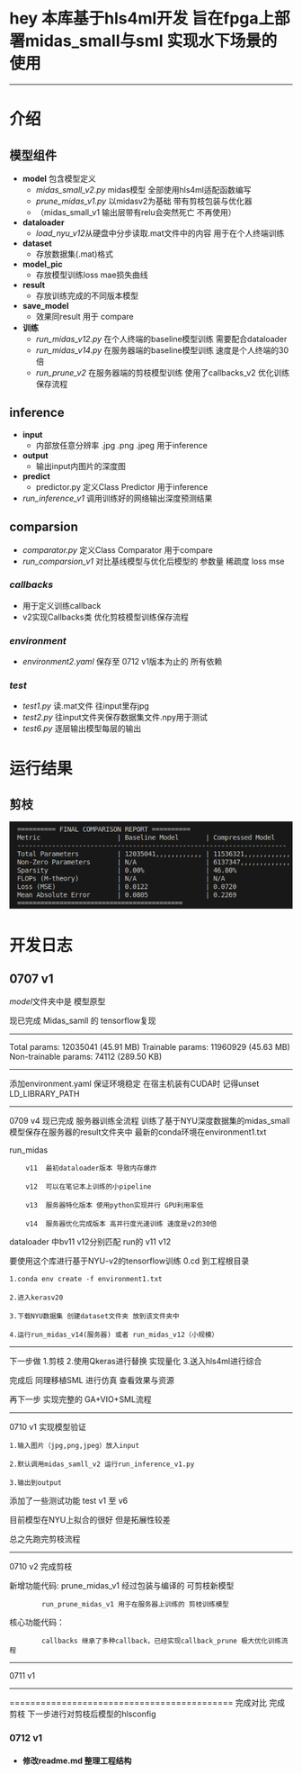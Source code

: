 # hey 本库基于hls4ml开发 旨在fpga上部署midas_small与sml 实现水下场景的使用
******************************************************
# 介绍
## 模型组件
- **model**        包含模型定义
    - *midas_small_v2.py* midas模型 全部使用hls4ml适配函数编写
    - *prune_midas_v1.py* 以midasv2为基础 带有剪枝包装与优化器
    - （midas_small_v1 输出层带有relu会突然死亡 不再使用）
- **dataloader**
    - *load_nyu_v12*从硬盘中分步读取.mat文件中的内容 用于在个人终端训练
- **dataset**
    - 存放数据集(.mat)格式
- **model_pic**
    - 存放模型训练loss mae损失曲线
- **result**
    - 存放训练完成的不同版本模型
- **save_model**
    - 效果同result 用于 compare
- **训练**
    - *run_midas_v12.py* 在个人终端的baseline模型训练 需要配合dataloader
    - *run_midas_v14.py* 在服务器端的baseline模型训练 速度是个人终端的30倍
    - *run_prune_v2* 在服务器端的剪枝模型训练 使用了callbacks_v2 优化训练保存流程



## **inference**
- **input**
    - 内部放任意分辨率 .jpg .png .jpeg  用于inference 
- **output**
    - 输出input内图片的深度图
- **predict**
    - predictor.py 定义Class Predictor 用于inference
- *run_inference_v1* 调用训练好的网络输出深度预测结果

## **comparsion**
- *comparator.py*  定义Class Comparator 用于compare
- *run_comparsion_v1* 对比基线模型与优化后模型的 参数量 稀疏度 loss mse


### *callbacks* 
- 用于定义训练callback 
- v2实现Callbacks类 优化剪枝模型训练保存流程

### *environment*
- *environment2.yaml* 保存至 0712 v1版本为止的 所有依赖

### *test*
- *test1.py* 读.mat文件 往input里存jpg
- *test2.py* 往input文件夹保存数据集文件.npy用于测试
- *test6.py* 逐层输出模型每层的输出



# 运行结果
## 剪枝
![剪枝模型与baseline模型参数对比](images/prune.png)













































# 开发日志
## 0707 v1
*model*文件夹中是 模型原型 

现已完成 Midas_samll 的 tensorflow复现
******************************************************
Total params: 12035041 (45.91 MB)
Trainable params: 11960929 (45.63 MB)
Non-trainable params: 74112 (289.50 KB)
******************************************************
添加environment.yaml 保证环境稳定 在宿主机装有CUDA时 记得unset LD_LIBRARY_PATH
******************************************************
0709 v4
现已完成 服务器训练全流程
训练了基于NYU深度数据集的midas_small
模型保存在服务器的result文件夹中
最新的conda环境在environment1.txt

run_midas 
            
        v11  最初dataloader版本 导致内存爆炸
          
        v12  可以在笔记本上训练的小pipeline
          
        v13  服务器特化版本 使用python实现并行 GPU利用率低
          
        v14  服务器优化完成版本 高并行度光速训练 速度是v2的30倍

dataloader 中bv11 v12分别匹配 run的 v11 v12

要使用这个库进行基于NYU-v2的tensorflow训练
    0.cd 到工程根目录
    
    1.conda env create -f environment1.txt
    
    2.进入kerasv20
    
    3.下载NYU数据集 创建dataset文件夹 放到该文件夹中
    
    4.运行run_midas_v14(服务器) 或者 run_midas_v12（小规模）
******************************************************
下一步做 1.剪枝   2.使用Qkeras进行替换 实现量化 3.送入hls4ml进行综合

完成后 同理移植SML 进行仿真 查看效果与资源 

再下一步 实现完整的 GA+VIO+SML流程
******************************************************
0710 v1
实现模型验证

    1.输入图片（jpg,png,jpeg）放入input

    2.默认调用midas_samll_v2 运行run_inference_v1.py

    3.输出到output

添加了一些测试功能 test v1 至 v6

目前模型在NYU上拟合的很好 但是拓展性较差

总之先跑完剪枝流程
******************************************************
0710 v2
完成剪枝

新增功能代码:
            prune_midas_v1 经过包装与编译的 可剪枝新模型

            run_prune_midas_v1 用于在服务器上训练的 剪枝训练模型

核心功能代码：

            callbacks 继承了多种callback，已经实现callback_prune 极大优化训练流程
******************************************************
0711 v1

----------------------------------------------------------------------
           
===========================================
完成对比 完成剪枝 下一步进行对剪枝后模型的hlsconfig

### 0712 v1 
- #### 修改readme.md 整理工程结构




